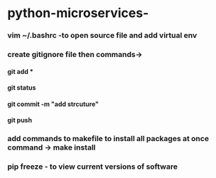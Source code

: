 # python-microservices-

### vim ~/.bashrc  -to open source file and add virtual env
### create gitignore file then commands->
#### git add *
#### git status
#### git commit -m "add strcuture"
#### git push
### add commands to makefile to install all packages at once  command -> make install
### pip freeze - to view current versions of software